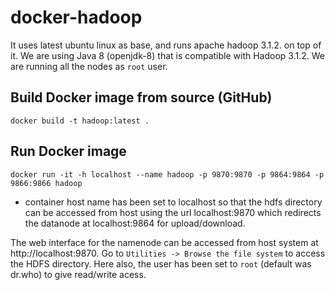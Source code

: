 # docker-hadoop
It uses latest ubuntu linux as base, and runs apache hadoop 3.1.2. on top of it. We are using Java 8 (openjdk-8) that is compatible with Hadoop 3.1.2. We are running all the nodes as `root` user.

## Build Docker image from source (GitHub)
    docker build -t hadoop:latest .

## Run Docker image
    docker run -it -h localhost --name hadoop -p 9870:9870 -p 9864:9864 -p 9866:9866 hadoop

* container host name has been set to localhost so that the hdfs directory can be accessed from host using the url localhost:9870 which redirects the datanode at localhost:9864 for upload/download.

The web interface for the namenode can be accessed from host system at http://localhost:9870. Go to `Utilities -> Browse the file system` to access the HDFS directory. Here also, the user has been set to `root` (default was dr.who) to give read/write acess.
